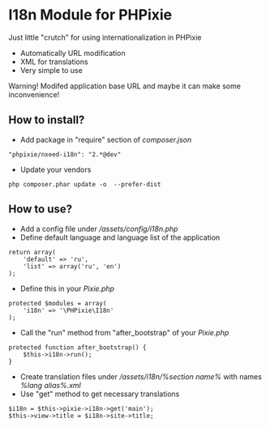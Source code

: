 I18n Module for PHPixie
=========

Just little "crutch" for using internationalization in PHPixie

* Automatically URL modification
* XML for translations
* Very simple to use

Warning! Modifed application base URL and maybe it can make some inconvenience!

How to install?
----

* Add package in "require" section of *composer.json*

```
"phpixie/nxeed-i18n": "2.*@dev"
```
* Update your vendors

```
php composer.phar update -o  --prefer-dist
```

How to use?
----

* Add a config file under */assets/config/i18n.php*
* Define default language and language list of the application

```
return array(
    'default' => 'ru',
    'list' => array('ru', 'en')
);
```

* Define this in your *Pixie.php*

```
protected $modules = array(
    'i18n' => '\PHPixie\I18n'
);
```

* Call the "run" method from "after_bootstrap" of your *Pixie.php*

```
protected function after_bootstrap() {
    $this->i18n->run();
}
```

* Create translation files under */assets/i18n/%section name%* with names *%lang alias%.xml*
* Use "get" method to get necessary translations

```
$i18n = $this->pixie->i18n->get('main');
$this->view->title = $i18n->site->title;
```
